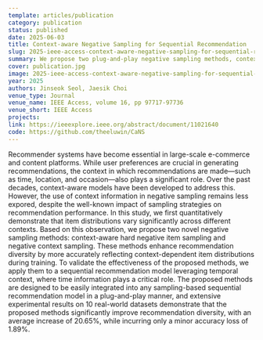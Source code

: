 ```yaml
---
template: articles/publication
category: publication
status: published
date: 2025-06-03
title: Context-aware Negative Sampling for Sequential Recommendation
slug: 2025-ieee-access-context-aware-negative-sampling-for-sequential-recommendation
summary: We propose two plug-and-play negative sampling methods, context-aware hard negative sampling and negative context sampling, that improve recommendation diversity by over 20% with minimal accuracy loss, leveraging context-dependent item distributions.
cover: publication.jpg
image: 2025-ieee-access-context-aware-negative-sampling-for-sequential-recommendation.jpg
year: 2025
authors: Jinseok Seol, Jaesik Choi
venue_type: Journal
venue_name: IEEE Access, volume 16, pp 97717-97736
venue_short: IEEE Access
projects:
link: https://ieeexplore.ieee.org/abstract/document/11021640
code: https://github.com/theeluwin/CaNS
---
```


Recommender systems have become essential in large-scale e-commerce and content platforms. While user preferences are crucial in generating recommendations, the context in which recommendations are made—such as time, location, and occasion—also plays a significant role. Over the past decades, context-aware models have been developed to address this. However, the use of context information in negative sampling remains less expored, despite the well-known impact of sampling strategies on recommendation performance. In this study, we first quantitatively demonstrate that item distributions vary significantly across different contexts. Based on this observation, we propose two novel negative sampling methods: context-aware hard negative item sampling and negative context sampling. These methods enhance recommendation diversity by more accurately reflecting context-dependent item distributions during training. To validate the effectiveness of the proposed methods, we apply them to a sequential recommendation model leveraging temporal context, where time information plays a critical role. The proposed methods are designed to be easily integrated into any sampling-based sequential recommendation model in a plug-and-play manner, and extensive experimental results on 10 real-world datasets demonstrate that the proposed methods significantly improve recommendation diversity, with an average increase of 20.65%, while incurring only a minor accuracy loss of 1.89%.
